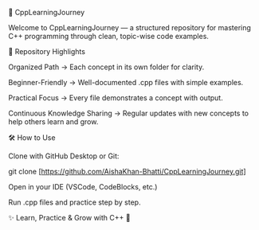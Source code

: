 🚀 CppLearningJourney

Welcome to CppLearningJourney — a structured repository for mastering C++ programming through clean, topic-wise code examples.

📂 Repository Highlights

Organized Path → Each concept in its own folder for clarity.

Beginner-Friendly → Well-documented .cpp files with simple examples.

Practical Focus → Every file demonstrates a concept with output.

Continuous Knowledge Sharing → Regular updates with new concepts to help others learn and grow.

🛠 How to Use

Clone with GitHub Desktop or Git:

git clone [https://github.com/AishaKhan-Bhatti/CppLearningJourney.git]

Open in your IDE (VSCode, CodeBlocks, etc.)

Run .cpp files and practice step by step.

✨ Learn, Practice & Grow with C++ 🚀
